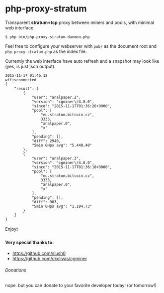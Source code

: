 # php-proxy-stratum
Transparent **stratum+tcp** proxy between miners and pools, with minimal web interface.
```
$ php bin/php-proxy-stratum-daemon.php
```
Feel free to configure your webserver with ```pub/``` as the document root and ```php-proxy-stratum.php``` as the index file.

Currently the web interface have auto refresh and a snapshot may look like (yes, is just json output):
```
2015-11-17 01:46:12
wtfisconnected
{
    "result": [
        {
            "user": "analpaper.2",
            "version": "cgminer\/4.8.0",
            "since": "2015-11-17T01:36:26+0000",
            "pool": [
                "eu.stratum.bitcoin.cz",
                3333,
                "analpaper.0",
                "x"
            ],
            "pending": [],
            "diff": 2940,
            "5min GHps avg": "5.440,40"
        },
        {
            "user": "analpaper.3",
            "version": "cgminer\/4.8.0",
            "since": "2015-11-17T01:36:10+0000",
            "pool": [
                "eu.stratum.bitcoin.cz",
                3333,
                "analpaper.0",
                "x"
            ],
            "pending": [],
            "diff": 903,
            "5min GHps avg": "1.194,73"
        }
    ]
}
```

Enjoy:exclamation:

#### Very special thanks to:
- https://github.com/slush0
- https://github.com/ckolivas/cgminer


###### Donations
nope. but you can donate to your favorite developer today! (or tomorrow!)
